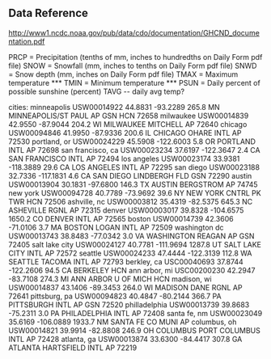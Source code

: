 Data Reference
--------------

http://www1.ncdc.noaa.gov/pub/data/cdo/documentation/GHCND_documentation.pdf

PRCP = Precipitation (tenths of mm, inches to hundredths on Daily Form pdf file)
SNOW = Snowfall (mm, inches to tenths on Daily Form pdf file)
SNWD = Snow depth (mm, inches on Daily Form pdf file)
TMAX = Maximum temperature ***
TMIN = Minimum temperature ***
PSUN = Daily percent of possible sunshine (percent)
TAVG -- daily avg temp?


cities:
minneapolis             USW00014922  44.8831  -93.2289  265.8 MN MINNEAPOLIS/ST PAUL AP         GSN HCN 72658
milwaukee               USW00014839  42.9550  -87.9044  204.2 WI MILWAUKEE MITCHELL AP                  72640
chicago                 USW00094846  41.9950  -87.9336  200.6 IL CHICAGO OHARE INTL AP                  72530
portland, or            USW00024229  45.5908 -122.6003    5.8 OR PORTLAND INTL AP                       72698
san francisco, ca       USW00023234  37.6197 -122.3647    2.4 CA SAN FRANCISCO INTL AP                  72494
los angeles             USW00023174  33.9381 -118.3889   29.6 CA LOS ANGELES INTL AP                    72295
san diego               USW00023188  32.7336 -117.1831    4.6 CA SAN DIEGO LINDBERGH FLD        GSN     72290
austin                  USW00013904  30.1831  -97.6800  146.3 TX AUSTIN BERGSTROM AP                    74745
new york                USW00094728  40.7789  -73.9692   39.6 NY NEW YORK CNTRL PK TWR              HCN 72506
ashville, nc            USW00003812  35.4319  -82.5375  645.3 NC ASHEVILLE RGNL AP                      72315
denver                  USW00003017  39.8328 -104.6575 1650.2 CO DENVER INTL AP                         72565
boston                  USW00014739  42.3606  -71.0106    3.7 MA BOSTON LOGAN INTL AP                   72509
washington dc           USW00013743  38.8483  -77.0342    3.0 VA WASHINGTON REAGAN AP           GSN     72405
salt lake city          USW00024127  40.7781 -111.9694 1287.8 UT SALT LAKE CITY INTL AP                 72572
seattle                 USW00024233  47.4444 -122.3139  112.8 WA SEATTLE TACOMA INTL AP                 72793
berkley, ca             USC00040693  37.8744 -122.2606   94.5 CA BERKELEY                           HCN
ann arbor, mi           USC00200230  42.2947  -83.7108  274.3 MI ANN ARBOR U OF MICH                HCN
madison, wi             USW00014837  43.1406  -89.3453  264.0 WI MADISON DANE RGNL AP                   72641
pittsburg, pa           USW00094823  40.4847  -80.2144  366.7 PA PITTSBURGH INTL AP             GSN     72520
philladelphia           USW00013739  39.8683  -75.2311    3.0 PA PHILADELPHIA INTL AP                   72408
santa fe, nm            USW00023049  35.6169 -106.0889 1933.7 NM SANTA FE CO MUNI AP
columbus, oh            USW00014821  39.9914  -82.8808  246.9 OH COLUMBUS PORT COLUMBUS INTL AP         72428
atlanta, ga             USW00013874  33.6300  -84.4417  307.8 GA ATLANTA HARTSFIELD INTL AP             72219

